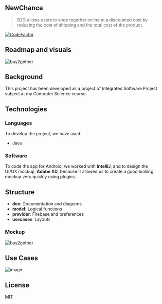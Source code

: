 ## NewChance

> B2G allows users to shop together online at a discounted cost by reducing the cost of shipping and the total cost of the product.

[![CodeFactor](https://www.codefactor.io/repository/github/alba-ch/buy2gether/badge/development)](https://www.codefactor.io/repository/github/alba-ch/buy2gether/overview/development)


## Roadmap and visuals
![buy2gether](https://user-images.githubusercontent.com/90827999/201548498-471cddc5-cf5a-4543-beef-64c7e244abca.png)

## Background 
This project has been developed as a project of Integrated Software Project subject at my Computer Science course.

## Technologies

### Languages
To develop the project, we have used:
- Java

### Software
To code the app for Android, we worked with **IntelliJ**, and to design the UI/UX mockup, **Adobe XD**, because it allowed us to create a good looking mockup very quickly using plugins.

## Structure
- **doc**: Documentation and diagrams
- **model**: Logical functions
- **provider**: Firebase and preferences
- **usecases**: Layouts

### Mockup
![buy2gether](https://user-images.githubusercontent.com/90827999/201548419-4a1d2464-d9fe-42af-b3f4-ea9aebe98ee2.png)

## Use Cases
![image](https://user-images.githubusercontent.com/90827999/201548689-b32c23e0-ac8d-41ee-a0ce-ea8b595fc817.png)


## License

[MIT](https://choosealicense.com/licenses/mit/)

